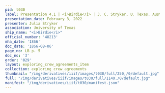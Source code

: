 ```yaml
---
pid: t030
label: Presentation 4.1 | <i>Birdie</i> | J. C. Stryker, U. Texas, Austin | 3
presentation_date: February 3, 2022
presenter: Julia Stryker
association: University of Texas
ship_name: "<i>Birdie</i>"
official_number: '48213'
mha_date: '1866'
doc_date: '1866-08-06'
page_no: LB p. 5
doc_no: '3'
order: '029'
layout: exploring_crew_agreements_item
collection: exploring_crew_agreements
thumbnail: "/img/derivatives/iiif/images/t030/full/250,/0/default.jpg"
full: "/img/derivatives/iiif/images/t030/full/1140,/0/default.jpg"
manifest: "/img/derivatives/iiif/t030/manifest.json"
---
```

